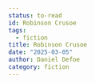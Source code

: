 ```yaml
---
status: to-read
id: Robinson Crusoe
tags:
  - fiction
title: Robinson Crusoe
date: "2025-03-05"
author: Daniel Defoe
category: fiction
---
```

